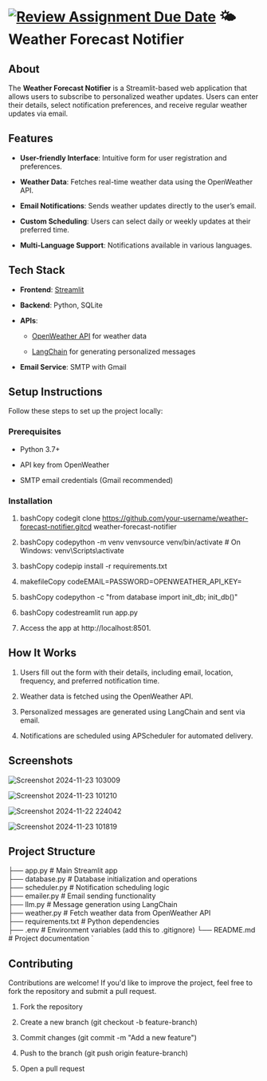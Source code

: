 [![Review Assignment Due Date](https://classroom.github.com/assets/deadline-readme-button-22041afd0340ce965d47ae6ef1cefeee28c7c493a6346c4f15d667ab976d596c.svg)](https://classroom.github.com/a/KPIpT6T5)
🌤️ Weather Forecast Notifier
=============================

About
-----

The **Weather Forecast Notifier** is a Streamlit-based web application that allows users to subscribe to personalized weather updates. Users can enter their details, select notification preferences, and receive regular weather updates via email.

Features
--------

*   **User-friendly Interface**: Intuitive form for user registration and preferences.
    
*   **Weather Data**: Fetches real-time weather data using the OpenWeather API.
    
*   **Email Notifications**: Sends weather updates directly to the user’s email.
    
*   **Custom Scheduling**: Users can select daily or weekly updates at their preferred time.
    
*   **Multi-Language Support**: Notifications available in various languages.
    

Tech Stack
----------

*   **Frontend**: [Streamlit](https://streamlit.io/)
    
*   **Backend**: Python, SQLite
    
*   **APIs**:
    
    *   [OpenWeather API](https://openweathermap.org/) for weather data
        
    *   [LangChain](https://www.langchain.com/) for generating personalized messages
        
*   **Email Service**: SMTP with Gmail
    

Setup Instructions
------------------

Follow these steps to set up the project locally:

### Prerequisites

*   Python 3.7+
    
*   API key from OpenWeather
    
*   SMTP email credentials (Gmail recommended)
    

### Installation

1.  bashCopy codegit clone https://github.com/your-username/weather-forecast-notifier.gitcd weather-forecast-notifier
    
2.  bashCopy codepython -m venv venvsource venv/bin/activate # On Windows: venv\\Scripts\\activate
    
3.  bashCopy codepip install -r requirements.txt
    
4.  makefileCopy codeEMAIL=PASSWORD=OPENWEATHER\_API\_KEY=
    
5.  bashCopy codepython -c "from database import init\_db; init\_db()"
    
6.  bashCopy codestreamlit run app.py
    
7.  Access the app at http://localhost:8501.
    

How It Works
------------

1.  Users fill out the form with their details, including email, location, frequency, and preferred notification time.
    
2.  Weather data is fetched using the OpenWeather API.
    
3.  Personalized messages are generated using LangChain and sent via email.
    
4.  Notifications are scheduled using APScheduler for automated delivery.
    

Screenshots
-----------
![Screenshot 2024-11-23 103009](https://github.com/user-attachments/assets/479fdf0f-c31a-4ee3-93e6-c50b8ac8f380)

![Screenshot 2024-11-23 101210](https://github.com/user-attachments/assets/12b7c769-03c8-4a71-824e-e116053b7685)

![Screenshot 2024-11-22 224042](https://github.com/user-attachments/assets/53eb6117-189d-49c4-9f70-7ce6fd1494ce)

![Screenshot 2024-11-23 101819](https://github.com/user-attachments/assets/e4be5056-26c6-44c8-838c-1db319a49a44)



Project Structure
-----------------

├── app.py               # Main Streamlit app  
├── database.py          # Database initialization and operations  
├── scheduler.py         # Notification scheduling logic  
├── emailer.py           # Email sending functionality  
├── llm.py               # Message generation using LangChain  
├── weather.py           # Fetch weather data from OpenWeather API  
├── requirements.txt     # Python dependencies  
├── .env                 # Environment variables (add this to .gitignore)  └── README.md            # Project documentation   `

Contributing
------------

Contributions are welcome! If you'd like to improve the project, feel free to fork the repository and submit a pull request.

1.  Fork the repository
    
2.  Create a new branch (git checkout -b feature-branch)
    
3.  Commit changes (git commit -m "Add a new feature")
    
4.  Push to the branch (git push origin feature-branch)
    
5.  Open a pull request
